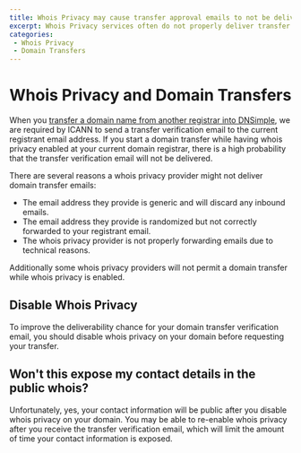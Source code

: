 ```yaml
---
title: Whois Privacy may cause transfer approval emails to not be delivered
excerpt: Whois Privacy services often do not properly deliver transfer approval emails, and thus should be disabled before requesting a transfer.
categories:
 - Whois Privacy
 - Domain Transfers
---
```


# Whois Privacy and Domain Transfers

When you [transfer a domain name from another registrar into DNSimple](/articles/domain-transfer/), we are required by ICANN to send a transfer verification email to the current registrant email address. If you start a domain transfer while having whois privacy enabled at your current domain registrar, there is a high probability that the transfer verification email will not be delivered.

There are several reasons a whois privacy provider might not deliver domain transfer emails:

- The email address they provide is generic and will discard any inbound emails.
- The email address they provide is randomized but not correctly forwarded to your registrant email.
- The whois privacy provider is not properly forwarding emails due to technical reasons.

Additionally some whois privacy providers will not permit a domain transfer while whois privacy is enabled.

## Disable Whois Privacy

To improve the deliverability chance for your domain transfer verification email, you should disable whois privacy on your domain before requesting your transfer.

## Won't this expose my contact details in the public whois?

Unfortunately, yes, your contact information will be public after you disable whois privacy on your domain. You may be able to re-enable whois privacy after you receive the transfer verification email, which will limit the amount of time your contact information is exposed.
